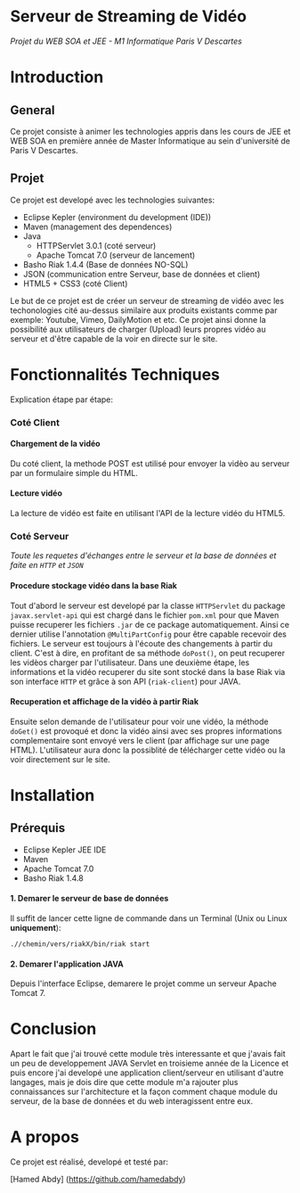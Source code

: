 Serveur de Streaming de Vidéo
=============================
*Projet du WEB SOA et JEE - M1 Informatique Paris V Descartes*


# Introduction

## General

Ce projet consiste à animer les technologies appris dans les cours de JEE et WEB SOA en première année de Master Informatique au sein d'université de Paris V Descartes.

## Projet

Ce projet est developé avec les technologies suivantes:

* Eclipse Kepler (environment du development (IDE))
* Maven (management des dependences)
* Java
  * HTTPServlet 3.0.1 (coté serveur)
  * Apache Tomcat 7.0 (serveur de lancement)
* Basho Riak 1.4.4 (Base de données NO-SQL)
* JSON (communication entre Serveur, base de données et client)
* HTML5 + CSS3 (coté Client)

Le but de ce projet est de créer un serveur de streaming de vidéo avec les techonologies cité au-dessus similaire aux produits existants comme par exemple: Youtube, Vimeo, DailyMotion et etc.
Ce projet ainsi donne la possibilité aux utilisateurs de charger (Upload) leurs propres vidéo au serveur et d'être capable de la voir en directe sur le site.


# Fonctionnalités Techniques

Explication étape par étape:

### Coté Client

#### Chargement de la vidéo

Du coté client, la methode POST est utilisé pour envoyer la vidèo au serveur par un formulaire simple du HTML.

#### Lecture vidéo

La lecture de vidéo est faite en utilisant l'API de la lecture vidéo du HTML5.

### Coté Serveur

*Toute les requetes d'échanges entre le serveur et la base de données et faite en `HTTP` et `JSON`*

#### Procedure stockage vidéo dans la base Riak
Tout d'abord le serveur est developé par la classe `HTTPServlet` du package `javax.servlet-api` qui est chargé dans le fichier `pom.xml` pour que Maven puisse recuperer les fichiers `.jar` de ce package automatiquement.
Ainsi ce dernier utilise l'annotation `@MultiPartConfig` pour être capable recevoir des fichiers.
Le serveur est toujours à l'écoute des changements à partir du client. C'est à dire, en profitant de sa méthode `doPost()`, on peut recuperer les vidèos charger par l'utilisateur.
Dans une deuxième étape, les informations et la vidéo recuperer du site sont stocké dans la base Riak via son interface `HTTP` et grâce à son API (`riak-client`) pour JAVA.

#### Recuperation et affichage de la vidéo à partir Riak
Ensuite selon demande de l'utilisateur pour voir une vidéo, la méthode `doGet()` est provoqué et donc la vidéo ainsi avec ses propres informations complementaire sont envoyé vers le client (par affichage sur une page HTML). L'utilisateur aura donc la possiblité de télécharger cette vidéo ou la voir directement sur le site.


# Installation

## Prérequis

* Eclipse Kepler JEE IDE
 * Maven
* Apache Tomcat 7.0
* Basho Riak 1.4.8

#### 1. Demarer le serveur de base de données
Il suffit de lancer cette ligne de commande dans un Terminal (Unix ou Linux **uniquement**):

`.//chemin/vers/riakX/bin/riak start`

#### 2. Demarer l'application JAVA

Depuis l'interface Eclipse, demarere le projet comme un serveur Apache Tomcat 7.


# Conclusion

Apart le fait que j'ai trouvé cette module très interessante et que j'avais fait un peu de developpement JAVA Servlet en troisieme année de la Licence et puis encore j'ai developé une application client/serveur en utilisant d'autre langages, mais je dois dire que cette module m'a rajouter plus connaissances sur l'architecture et la façon comment chaque module du serveur, de la base de données et du web interagissent entre eux.

# A propos

Ce projet est réalisé, developé et testé par:

[Hamed Abdy] (https://github.com/hamedabdy)

